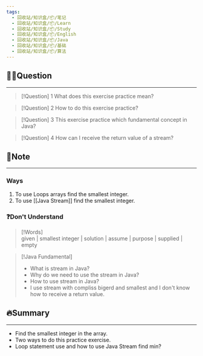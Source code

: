 ```yaml
---
tags:
  - 回收站/知识盒/📦/笔记
  - 回收站/知识盒/📦/Learn
  - 回收站/知识盒/📦/Study
  - 回收站/知识盒/📦/English
  - 回收站/知识盒/📦/Java
  - 回收站/知识盒/📦/基础
  - 回收站/知识盒/📦/算法
---
```


## 🙋‍♀️Question

---

> [!Question] 1 What does this exercise practice mean?

> [!Question] 2 How to do this exercise practice?

> [!Question] 3 This exercise practice which fundamental concept in Java?

> [!Question] 4 How can I receive the return value of a stream?

## 📝Note

---

### Ways

1. To use Loops arrays find the smallest integer.
2. To use [[Java Stream]] find the smallest integer.

### ❓Don't Understand

> [!Words]  
> given | smallest integer | solution | assume | purpose | supplied | empty

> [!Java Fundamental]  
> - What is stream in Java?
> - Why do we need to use the stream in Java?
> - How to use stream in Java?
> - I use stream with compliss bigerd and smallest and I don't know how to receive a return value.

## 🔥Summary

---
- Find the smallest integer in the array.
- Two ways to do this practice exercise.
- Loop statement use and how to use Java Stream find min?
